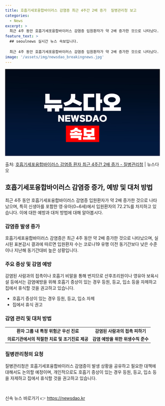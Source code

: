 ```yaml
---
title: 호흡기세포융합바이러스 감염증 최근 4주간 2배 증가  질병관리청 보고
categories:
  - News
excerpt: >
  최근 4주 동안 호흡기세포융합바이러스 감염증 입원환자가 약 2배 증가한 것으로 나타났다. 예방 백신이 따로 …
feature_text: >
  ## seoulnews 실시간 뉴스 속보입니다.

  최근 4주 동안 호흡기세포융합바이러스 감염증 입원환자가 약 2배 증가한 것으로 나타났다. 예방 백신이 따로 …
image: '/assets/img/newsdao_breakingnews.jpg'
---
```


![뉴스다오 속보](/assets/img/newsdao_breakingnews.jpg)

<p>출처: <a href="https://newsdao.kr/2867" rel="dofollow">호흡기세포융합바이러스 감염증 환자 최근 4주간 2배 증가 - 질병관리청</a> | 뉴스다오</p>

<h2 data-ke-size="size26">호흡기세포융합바이러스 감염증 증가, 예방 및 대처 방법</h2>
<p data-ke-size="size16">최근 4주 동안 호흡기세포융합바이러스 감염증 입원환자가 약 2배 증가한 것으로 나타났으며, 특히 신생아를 포함한 영·유아(0~6세)에서 입원환자의 72.2%를 차지하고 있습니다. 이에 대한 예방과 대처 방법에 대해 알아봅시다.</p>

<h3 data-ke-size="size24">감염증 발생 증가</h3>
<p data-ke-size="size16">호흡기세포융합바이러스 감염증은 최근 4주 동안 약 2배 증가한 것으로 나타났으며, 실시된 표본감시 결과에 따르면 입원환자 수는 코로나19 유행 이전 동기간보다 낮은 수준이나 지난해 동기간대비 높은 상황입니다.</p>

<h3 data-ke-size="size24">주요 증상 및 감염 예방</h3>
<p data-ke-size="size16">감염된 사람과의 접촉이나 호흡기 비말을 통해 번지므로 산후조리원이나 영유아 보육시설 등에서는 감염예방을 위해 호흡기 증상이 있는 경우 등원, 등교, 입소 등을 자제하고 집에서 휴식할 것을 권고하고 있습니다.</p>
<ul>
    <li>호흡기 증상이 있는 경우 등원, 등교, 입소 자제</li>
    <li>집에서 휴식 권고</li>
</ul>

<h3 data-ke-size="size24">감염 관리 및 대처 방법</h3>
<table>
    <tr>
        <td style="text-align: center; height: 17px;"><b>환자 그룹 내 특정 위험군 우선 진료</b></td>
        <td style="text-align: center; height: 17px;"><b>감염된 사람과의 접촉 피하기</b></td>
    </tr>
    <tr>
        <td style="text-align: center; height: 17px;"><b>의료기관에서의 적절한 치료 및 조기진료 제공</b></td>
        <td style="text-align: center; height: 17px;"><b>감염 예방을 위한 위생수칙 준수</b></td>
    </tr>
</table>

<h3 data-ke-size="size24">질병관리청의 요청</h3>
<p data-ke-size="size16">질병관리청은 호흡기세포융합바이러스 감염증이 발생 상황을 공유하고 필요한 대책에 대해서도 논의할 예정이며, 개인적으로도 호흡기 증상이 있는 경우 등원, 등교, 입소 등을 자제하고 집에서 휴식할 것을 권고하고 있습니다.</p>

<p data-ke-size="size16">&nbsp;</p> 

신속 뉴스 바로가기 👉 <a href="https://newsdao.kr" rel="dofollow">https://newsdao.kr</a>


